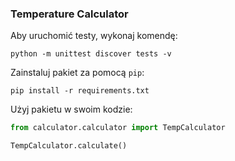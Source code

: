 ### Temperature Calculator

Aby uruchomić testy, wykonaj komendę:
```shell
python -m unittest discover tests -v
```

Zainstaluj pakiet za pomocą `pip`:
```shell
pip install -r requirements.txt
```

Użyj pakietu w swoim kodzie:

```python
from calculator.calculator import TempCalculator

TempCalculator.calculate()
```
